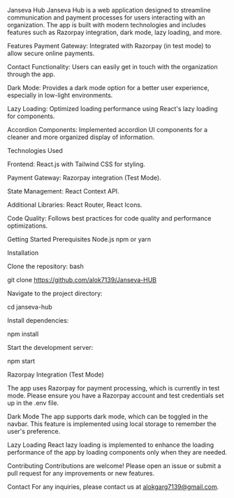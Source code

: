 Janseva Hub
Janseva Hub is a web application designed to streamline communication and payment processes for users interacting with an organization. The app is built with modern technologies and includes features such as Razorpay integration, dark mode, lazy loading, and more.

Features
Payment Gateway: Integrated with Razorpay (in test mode) to allow secure online payments.

Contact Functionality: Users can easily get in touch with the organization through the app.

Dark Mode: Provides a dark mode option for a better user experience, especially in low-light environments.

Lazy Loading: Optimized loading performance using React's lazy loading for components.

Accordion Components: Implemented accordion UI components for a cleaner and more organized display of information.

Technologies Used

Frontend: React.js with Tailwind CSS for styling.

Payment Gateway: Razorpay integration (Test Mode).

State Management: React Context API.

Additional Libraries: React Router, React Icons.

Code Quality: Follows best practices for code quality and performance optimizations.

Getting Started
Prerequisites
Node.js
npm or yarn

Installation

Clone the repository:
bash

git clone https://github.com/alok7139/Janseva-HUB

Navigate to the project directory:

cd janseva-hub

Install dependencies:

npm install

Start the development server:

npm start

Razorpay Integration (Test Mode)

The app uses Razorpay for payment processing, which is currently in test mode. Please ensure you have a Razorpay account and test credentials set up in the .env file.

Dark Mode
The app supports dark mode, which can be toggled in the navbar. This feature is implemented using local storage to remember the user's preference.

Lazy Loading
React lazy loading is implemented to enhance the loading performance of the app by loading components only when they are needed.

Contributing
Contributions are welcome! Please open an issue or submit a pull request for any improvements or new features.

Contact
For any inquiries, please contact us at alokgarg7139@gmail.com.